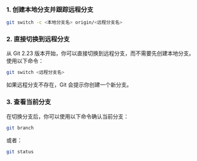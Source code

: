 ### 1. 创建本地分支并跟踪远程分支

```bash
git switch -c <本地分支名> origin/<远程分支名>
```

### 2. 直接切换到远程分支

从 Git 2.23 版本开始，你可以直接切换到远程分支，而不需要先创建本地分支。使用以下命令：

```bash
git switch <远程分支名>
```

如果远程分支不存在，Git 会提示你创建一个新分支。

### 3. 查看当前分支

在切换分支后，你可以使用以下命令确认当前分支：

```bash
git branch
```

或者：

```bash
git status
```
